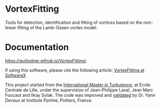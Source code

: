 # VortexFitting
Tools for detection, identification and fitting of vortices based on the non-linear fitting of the Lamb-Oseen vortex model.

# Documentation
https://guilindner.github.io/VortexFitting/

If using this software, please cite the following article: [VortexFitting at SoftwareX](https://doi.org/10.1016/j.softx.2020.100604)


This project started from the [International Master in Turbulence](https://centralelille.fr/en/aeronautic-space-major-turbulence/
), at Ecole Centrale de Lille, under the supervision of Jean-Philippe Laval, Jean Marc Foucaut and Ilkay Solak.
The code was improved and [validated](https://iopscience.iop.org/article/10.1088/1873-7005/ab7ebf) by Dr. Yann Devaux at Institute Pprime, Poitiers, France.
